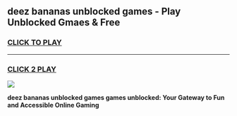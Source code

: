 
## deez bananas unblocked games - Play Unblocked Gmaes & Free
<h3>
<a href="https://news.freeplayer.one?title=deez_bananas_unblocked_games&ref=16F">CLICK TO PLAY</a></h3>
<hr>

<h3>
<a href="https://news.freeplayer.one?title=deez_bananas_unblocked_games&ref=16F">CLICK 2 PLAY</a>
  
</h3>

<a href="https://news.freeplayer.one?title=deez_bananas_unblocked_games&ref=16F/"><img src="https://clearcache.store/games.png"></a>


**deez bananas unblocked games games unblocked: Your Gateway to Fun and Accessible Online Gaming**
